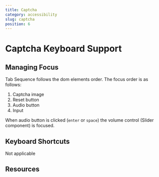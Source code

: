 ```yaml
---
title: Captcha
category: accessibility
slug: captcha
position: 6
---
```

# Captcha Keyboard Support

## Managing Focus

Tab Sequence follows the dom elements order. The focus order is as follows:

1. Captcha image
2. Reset button
3. Audio button
4. Input

When audio button is clicked (`enter` or `space`) the volume control (Slider component) is focused.

## Keyboard Shortcuts

Not applicable

## Resources
